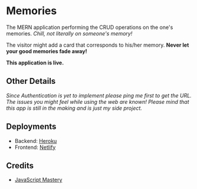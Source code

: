 # Memories
The MERN application performing the CRUD operations on the one's memories. *Chill, not literally on someone's memory!*

The visitor might add a card that corresponds to his/her memory. **Never let your good memories fade away!**

**This application is live.** 

## Other Details
*Since Authentication is yet to implement please ping me first to get the URL.*
*The issues you might feel while using the web are known! Please mind that this app is still in the making and is just my side project.*

## Deployments
- Backend: [Heroku](https://www.heroku.com)
- Frontend: [Netlify](https://www.netlify.com)

## Credits
- [JavaScript Mastery](https://www.youtube.com/channel/UCmXmlB4-HJytD7wek0Uo97A)
